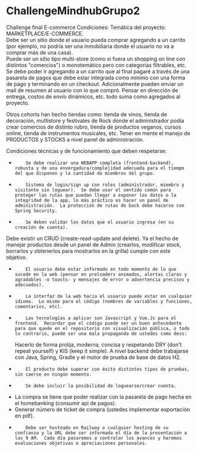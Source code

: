 # ChallengeMindhubGrupo2
Challenge final E-commerce
Condiciones:
Temática del proyecto: MARKETPLACE/E-COMMERCE.  
Debe ser un sitio donde el usuario pueda comprar agregando a un carrito (por ejemplo, no podría ser una inmobiliaria donde el usuario no va a comprar más de una casa).  
Puede ser un sitio tipo multi-store (como si fuera un shopping on line con distintos "comercios") o monotemático pero con categorías filtrables, etc. 
Se debe poder ir agregando a un carrito que al final pagaré a través de una pasarela de pagos que debe estar integrada como mínimo con una forma de pago y terminando en un checkout. 
Adicionalmente pueden enviar un mail de resumen al usuario con lo que compró.  Pensar en dirección de entrega, costos de envío dinámicos, etc. todo suma como agregados al proyecto.
  
Otros cohorts han hecho tiendas como:  tienda de vinos, tienda de decoración, multistore y festivales de Rock donde el administrador podía crear comercios de distinto rubro, tienda de productos veganos, cursos online, tienda de instrumentos musicales, etc. Tener en mente el manejo de PRODUCTOS y STOCKS a nivel panel de administración.
 
Condiciones técnicas y de funcionamiento que deben respetarse:
-         Se debe realizar una WEBAPP completa (frontend-backend), robusta y de una envergadura/complejidad adecuada para el tiempo del que disponen y la cantidad de miembros del grupo. 
-         Sistema de login/sign up con roles (administrador, miembro y visitante sin loguear).  Se debe usar el sentido común para proteger las rutas que puedan llegar a exponer los datos o la integridad de la app, lo más práctico es hacer un panel de administración.  La protección de rutas de back debe hacerse con Spring Security.
-         Se deben validar los datos que el usuario ingresa (en su creación de cuenta).
Debe existir un CRUD (create-read-update and delete).  Ya el hecho de manejar productos desde un panel de Admin (crearlos, modificar stock, borrarlos y obtenerlos para mostrarlos en la grilla) cumple con este objetivo.
-         El usuario debe estar informado en todo momento de lo que sucede en la web (pensar en preloaders animados, alertas claras y agradables -o toasts- y mensajes de error o advertencia precisos y adecuados).
-         La interfaz de la web hacia el usuario puede estar en cualquier idioma.  Lo mismo para el código (nombres de variables y funciones, comentarios, etc).
-         Las tecnologías a aplicar son Javascript y Vue.Js para el frontend.  Recordar que el código puede ser un buen antecedente para que quede en el repositorio con visualización pública, o todo lo contrario, puede ser una mala propaganda de ustedes como devs: 
   Hacerlo de forma prolija, moderna, concisa y respetando DRY (don't repeat yourself) y KIS (keep it simple).  A nivel backend debe trabajarse con Java, Spring, Gradle y el motor de prueba de base de datos H2.
-         El producto debe superar con éxito distintos tipos de pruebas, sin caerse en ningún momento.
-         Se debe incluir la posibilidad de loguearse/crear cuenta.
-   La compra se tiene que poder realizar con la pasarela de pago hecha en el homebanking (consumir api de pagos).
-  Generar número de ticket de compra (ustedes implementar exportación en pdf).
-         Debe ser hosteado en Railway o cualquier hosting de su confianza y la URL debe ser informada el día de la presentación a las 9 AM.  Cada día pasaremos a controlar los avances y haremos evaluaciones objetivas o apreciaciones personales.

